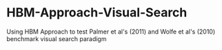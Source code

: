 HBM-Approach-Visual-Search
==========================

Using HBM Approach to test Palmer et al's (2011) and Wolfe et al's (2010) benchmark visual search paradigm
